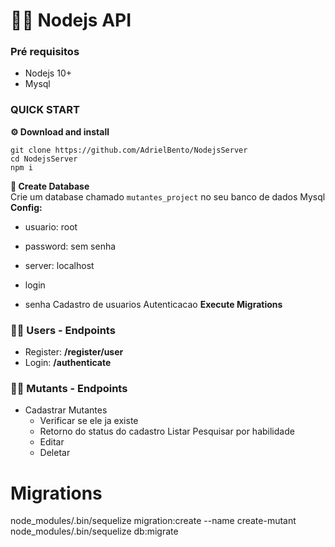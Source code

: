 # 🧛‍♂️ Nodejs API

### Pré requisitos

-   Nodejs 10+
-   Mysql

### QUICK START

**⚙ Download and install**

```shell
git clone https://github.com/AdrielBento/NodejsServer
cd NodejsServer
npm i
```

**🎲 Create Database**  
Crie um database chamado `mutantes_project` no seu banco de dados Mysql
**Config:**

-   usuario: root
-   password: sem senha
-   server: localhost

-   login
-   senha
    Cadastro de usuarios
    Autenticacao
    **Execute Migrations**

### 🙍‍♂️ Users - Endpoints

-   Register: **/register/user**
-   Login: **/authenticate**

### 🧚‍♂️ Mutants - Endpoints

-   Cadastrar Mutantes
    -   Verificar se ele ja existe
    -   Retorno do status do cadastro
        Listar
        Pesquisar por habilidade
    -   Editar
    -   Deletar

# Migrations

node_modules/.bin/sequelize migration:create --name create-mutant
node_modules/.bin/sequelize db:migrate
